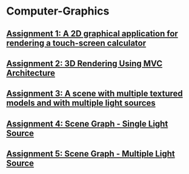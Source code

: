 # Computer-Graphics

## [Assignment 1: A 2D graphical application for rendering a touch-screen calculator](https://github.com/vishalgattani/Computer-Graphics/tree/master/2D%20Rendering)
## [Assignment 2: 3D Rendering Using MVC Architecture](https://github.com/vishalgattani/Computer-Graphics/tree/master/3D%20Rendering%20(MVC))
## [Assignment 3: A scene with multiple textured models and with multiple light sources](https://github.com/vishalgattani/Computer-Graphics/tree/master/Scene%20-%20Lights%20and%20Textures)
## [Assignment 4: Scene Graph - Single Light Source](https://github.com/vishalgattani/Computer-Graphics/tree/master/Scene%20Graph%20-%20Single%20Light%20Source)
## [Assignment 5: Scene Graph - Multiple Light Source](https://github.com/vishalgattani/Computer-Graphics/tree/master/Scene%20Graph%20-%20Multiple%20Light%20Sources)

